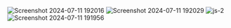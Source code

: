 
![Screenshot 2024-07-11 192016](https://github.com/Nipunlal2000/Home-Charity-Static-Website/assets/151400739/114a741a-e2f6-4784-9c16-23c65d5d25f3)
![Screenshot 2024-07-11 192029](https://github.com/Nipunlal2000/Home-Charity-Static-Website/assets/151400739/4cc0e49f-ba12-4072-96f6-c597249b9675)
![js-2](https://github.com/Nipunlal2000/Home-Charity-Static-Website/assets/151400739/62e7c929-c4d8-454d-bc49-19c19b975a52)
![Screenshot 2024-07-11 191956](https://github.com/Nipunlal2000/Home-Charity-Static-Website/assets/151400739/291d9edb-f875-48b3-b110-c9056e21dc84)
